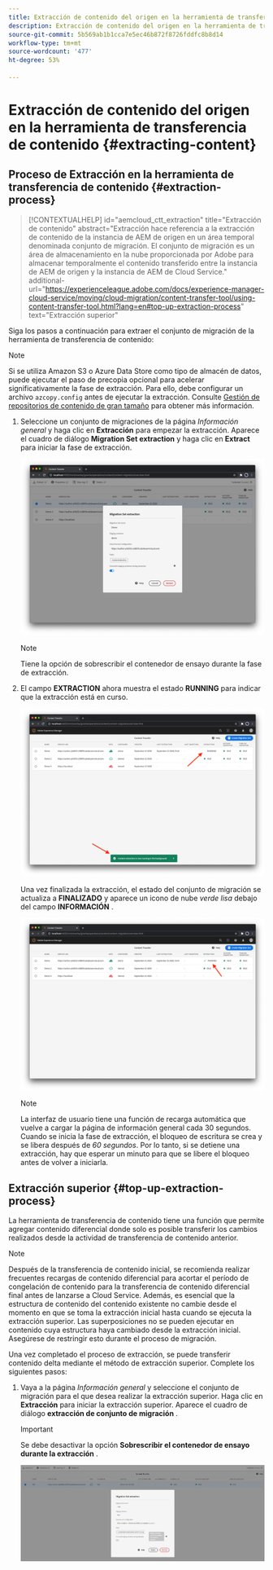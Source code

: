 ```yaml
---
title: Extracción de contenido del origen en la herramienta de transferencia de contenido
description: Extracción de contenido del origen en la herramienta de transferencia de contenido
source-git-commit: 5b569ab1b1cca7e5ec46b872f8726fddfc8b8d14
workflow-type: tm+mt
source-wordcount: '477'
ht-degree: 53%

---
```



# Extracción de contenido del origen en la herramienta de transferencia de contenido {#extracting-content}

## Proceso de Extracción en la herramienta de transferencia de contenido {#extraction-process}

>[!CONTEXTUALHELP]
>id="aemcloud_ctt_extraction"
>title="Extracción de contenido"
>abstract="Extracción hace referencia a la extracción de contenido de la instancia de AEM de origen en un área temporal denominada conjunto de migración. El conjunto de migración es un área de almacenamiento en la nube proporcionada por Adobe para almacenar temporalmente el contenido transferido entre la instancia de AEM de origen y la instancia de AEM de Cloud Service."
>additional-url="https://experienceleague.adobe.com/docs/experience-manager-cloud-service/moving/cloud-migration/content-transfer-tool/using-content-transfer-tool.html?lang=en#top-up-extraction-process" text="Extracción superior"

Siga los pasos a continuación para extraer el conjunto de migración de la herramienta de transferencia de contenido:
>[!NOTE]
>Si se utiliza Amazon S3 o Azure Data Store como tipo de almacén de datos, puede ejecutar el paso de precopia opcional para acelerar significativamente la fase de extracción. Para ello, debe configurar un archivo `azcopy.config` antes de ejecutar la extracción. Consulte [Gestión de repositorios de contenido de gran tamaño](https://experienceleague.adobe.com/docs/experience-manager-cloud-service/moving/cloud-migration/content-transfer-tool/handling-large-content-repositories.html?lang=en) para obtener más información.

1. Seleccione un conjunto de migraciones de la página *Información general* y haga clic en **Extracción** para empezar la extracción. Aparece el cuadro de diálogo **Migration Set extraction** y haga clic en **Extract** para iniciar la fase de extracción.

   ![image](/help/move-to-cloud-service/content-transfer-tool/assets/06-content-extraction.png)

   >[!NOTE]
   >Tiene la opción de sobrescribir el contenedor de ensayo durante la fase de extracción.


1. El campo **EXTRACTION** ahora muestra el estado **RUNNING** para indicar que la extracción está en curso.

   ![image](/help/move-to-cloud-service/content-transfer-tool/assets/07-extraction-job-running.png)

   Una vez finalizada la extracción, el estado del conjunto de migración se actualiza a **FINALIZADO** y aparece un icono de nube *verde lisa* debajo del campo **INFORMACIÓN** .

   ![image](/help/move-to-cloud-service/content-transfer-tool/assets/10-extraction-complete.png)

   >[!NOTE]
   >La interfaz de usuario tiene una función de recarga automática que vuelve a cargar la página de información general cada 30 segundos.
   >Cuando se inicia la fase de extracción, el bloqueo de escritura se crea y se libera después de *60 segundos*. Por lo tanto, si se detiene una extracción, hay que esperar un minuto para que se libere el bloqueo antes de volver a iniciarla.

## Extracción superior {#top-up-extraction-process}

La herramienta de transferencia de contenido tiene una función que permite agregar contenido diferencial donde solo es posible transferir los cambios realizados desde la actividad de transferencia de contenido anterior.

>[!NOTE]
>Después de la transferencia de contenido inicial, se recomienda realizar frecuentes recargas de contenido diferencial para acortar el período de congelación de contenido para la transferencia de contenido diferencial final antes de lanzarse a Cloud Service.
>Además, es esencial que la estructura de contenido del contenido existente no cambie desde el momento en que se toma la extracción inicial hasta cuando se ejecuta la extracción superior. Las superposiciones no se pueden ejecutar en contenido cuya estructura haya cambiado desde la extracción inicial. Asegúrese de restringir esto durante el proceso de migración.

Una vez completado el proceso de extracción, se puede transferir contenido delta mediante el método de extracción superior. Complete los siguientes pasos:

1. Vaya a la página *Información general* y seleccione el conjunto de migración para el que desea realizar la extracción superior. Haga clic en **Extracción** para iniciar la extracción superior. Aparece el cuadro de diálogo **extracción de conjunto de migración** .

   >[!IMPORTANT]
   >
   >Se debe desactivar la opción **Sobrescribir el contenedor de ensayo durante la extracción** .
   >
   >![image](/help/move-to-cloud-service/content-transfer-tool/assets/11-topup-extraction.png)
